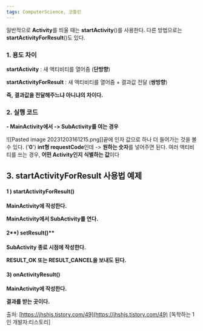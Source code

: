 ```yaml
---
tags: ComputerScience, 코틀린
---
```

일반적으로 **Activity**를 띄울 때는 **startActivity**()를 사용한다.
다른 방법으로는 **startActivityForResult**()도 있다.

### **1. 용도 차이**

**startActivity** : 새 액티비티를 열어줌 (**단방향**)

**startActivityForResult** : 새 액티비티를 열어줌 + 결과값 전달 (**쌍방향**)

**즉,** **결과값을 전달해주느냐 아니냐의 차이다.**

### **2. 실행 코드**

**- MainActivity에서 -> SubActivity를 여는 경우**


![[Pasted image 20231203161215.png]]끝에 인자 값으로 하나 더 들어가는 것을 볼 수 있다. ('**0**')
**int형 requestCode**인데 -> **원하는 숫자**를 넣어주면 된다.
여러 액티비티를 쓰는 경우, **어떤 Activity인지 식별하는 값**이다

## 3. startActivityForResult 사용법 예제

#### 1 **) startActivityForResult()**

****MainActivity에 작성한다.****

**MainActivity에서 SubActivity를 연다.**

#### 2**) setResult()**

**SubActivity 종료 시점에 작성한다.**

**RESULT_OK 또는 RESULT_CANCEL을 보내도 된다.**


#### **3) onActivityResult()**

**MainActivity에 작성한다.**

**결과를 받는 곳이다.**

출처: [https://jhshjs.tistory.com/49](https://jhshjs.tistory.com/49) [독학하는 1인 개발자:티스토리]



```
```


```

```

```
```

```

```